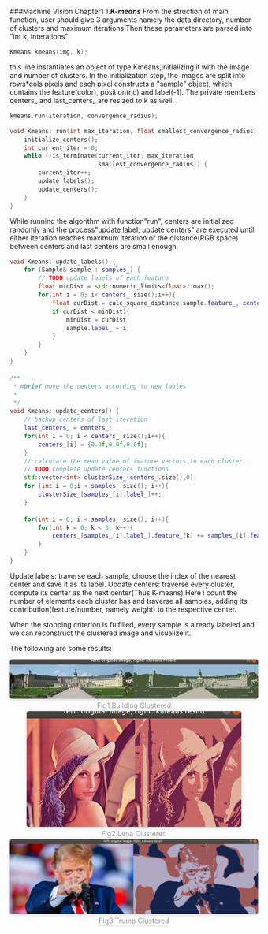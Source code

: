 ###Machine Vision Chapter1
1.***K-means***
From the struction of main function, user should give 3 arguments namely the data directory, number of clusters and maximum iterations.Then these parameters are parsed into "int k, interations"

~~~C++
Kmeans kmeans(img, k);
~~~
this line instantiates an object of type Kmeans,initializing it with the image and number of clusters. In the initialization step, the images are split into rows*cols pixels and each pixel constructs a "sample" object, which contains the feature(color), position(r,c) and label(-1). The private members centers_ and last_centers_ are resized to k as well.

~~~C++
kmeans.run(iteration, convergence_radius);
~~~
~~~c++
void Kmeans::run(int max_iteration, float smallest_convergence_radius) {
    initialize_centers();
    int current_iter = 0;
    while (!is_terminate(current_iter, max_iteration,
                         smallest_convergence_radius)) {
        current_iter++;
        update_labels();
        update_centers();
    }
}
~~~

While running the algorithm with function"run", centers are initialized randomly and the process"update label, update centers" are executed until either iteration reaches maximum iteration or the distance(RGB space) between centers and last centers are small enough.


~~~c++
void Kmeans::update_labels() {
    for (Sample& sample : samples_) {
        // TODO update labels of each feature
        float minDist = std::numeric_limits<float>::max();
        for(int i = 0; i< centers_.size();i++){
            float curDist = calc_square_distance(sample.feature_, centers_[i].feature_);
            if(curDist < minDist){
                minDist = curDist;
                sample.label_ = i;
            }
        }
    }
}

/**
 * @brief move the centers according to new lables
 *
 */
void Kmeans::update_centers() {
    // backup centers of last iteration
    last_centers_ = centers_;
    for(int i = 0; i < centers_.size();i++){
        centers_[i] = {0.0f,0.0f,0.0f};
    }
    // calculate the mean value of feature vectors in each cluster
    // TODO complete update centers functions.
    std::vector<int> clusterSize_(centers_.size(),0);
    for (int i = 0;i < samples_.size(); i++){
        clusterSize_[samples_[i].label_]++;
    }
    
    for(int i = 0; i < samples_.size(); i++){
        for(int k = 0; k < 3; k++){
            centers_[samples_[i].label_].feature_[k] += samples_[i].feature_[k] / clusterSize_[samples_[i].label_];           
        }
    }
}
~~~
Update labels: traverse each sample, choose the index of the nearest center and save it as its label.
Update centers: traverse every cluster, compute its center as the next center(Thus K-means).Here i count the number of elements each cluster has and traverse all samples, adding its contribution(feature/number, namely weight) to the respective center.

When the stopping criterion is fulfilled, every sample is already labeled and we can reconstruct the clustered image and visualize it.

The following are some results:

<center>
    <img style="border-radius: 0.3125em;
    box-shadow: 0 2px 4px 0 rgba(34,36,38,.12),0 2px 10px 0 rgba(34,36,38,.08);" 
    src="./3.png";class ="half">
    <br>
    <div style="color:orange; border-bottom: 1px solid #d9d9d9;
    display: inline-block;
    color: #999;
    padding: 2px;">Fig1.Building Clustered</div>
</center>
<center>
    <img style="border-radius: 0.3125em;
    box-shadow: 0 2px 4px 0 rgba(34,36,38,.12),0 2px 10px 0 rgba(34,36,38,.08);" 
    src="./2.png";class ="half">
    <br>
    <div style="color:orange; border-bottom: 1px solid #d9d9d9;
    display: inline-block;
    color: #999;
    padding: 2px;">Fig2.Lena Clustered</div>
</center>
<center>
    <img style="border-radius: 0.3125em;
    box-shadow: 0 2px 4px 0 rgba(34,36,38,.12),0 2px 10px 0 rgba(34,36,38,.08);" 
    src="./1.png";class ="half">
    <br>
    <div style="color:orange; border-bottom: 1px solid #d9d9d9;
    display: inline-block;
    color: #999;
    padding: 2px;">Fig3.Trump Clustered </div>
</center>
